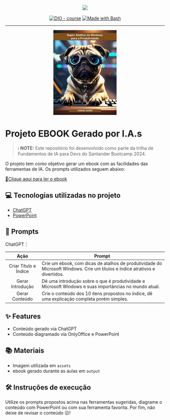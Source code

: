 <p align="center">
    <img width="100" src=".github/assets/banner.png">
</p>

<p align="center">
<a href="https://dio.me/"><img src="https://img.shields.io/badge/DIO-Course-28DA77?logo=youtube" alt="DIO - course"></a>
<a href="https://www.gnu.org/software/bash/" title="Go to Bash homepage"><img src="https://img.shields.io/badge/Prompt-Project-blue?logo=gnu-bash&amp;logoColor=white" alt="Made with Bash"></a></p>

-------

<p align="center">
<img 
    src="./assets/cover.JPG"
    width="200"  
/>
</p>

# Projeto EBOOK Gerado por I.A.s

 > ℹ️ **NOTE:** Este repositório foi desenvolvido como parte da trilha de Fundamentos de IA para Devs do Santander Bootcamp 2024.
 
O projeto tem como objetivo gerar um ebook com as facilidades das ferramentas de IA. Os prompts utilizados
seguem abaixo:

<a href="/output/ebook - Super Atalhos do Windows para a Produtividade.pdf" title="View PDF now"> 📕Clique aqui para ler o ebook</a>

## 💻 Tecnologias utilizadas no projeto

- [ChatGPT](https://chat.openai.com/) 
- [PowerPoint](https://www.microsoft.com/en/microsoft-365/powerpoint)

## 🧠 Prompts

ChatGPT：


|   Ação   |Prompt                                                                                                                                                                                                                                                                         |
| :------: | ------------------------------------------------------------------------------------------------------------------------------------------------------------------------------------------------------------------------------------------------------------------------------ |
|  Criar Título e Índice  | Crie um ebook, com dicas de atalhos de produtividade do Microsoft Windows. Crie um títulos e índice atrativos e divertidos.
| Gerar Introdução | Dê uma introdução sobre o que é produtividade e Microsoft Windows e suas importâncias no mundo atual. |                                                         |
| Gerar Conteúdo | Crie o conteúdo dos 10 itens propostos no índice, dê uma explicação completa porém simples. |

## ✨ Features

- Conteúdo gerado via ChatGPT
- Conteúdo diagramado via OnlyOffice e PowerPoint

## 📚 Materiais

- Imagem utilizada em `assets`
- ebook gerado durante as aulas em `output`

## 🛠️ Instruções de execução

Utilize os prompts propostos acima nas ferramentas sugeridas, diagrame o conteúdo com PowerPoint ou com sua ferramenta favorita. Por fim, não deixe de revisar o conteúdo 😉!